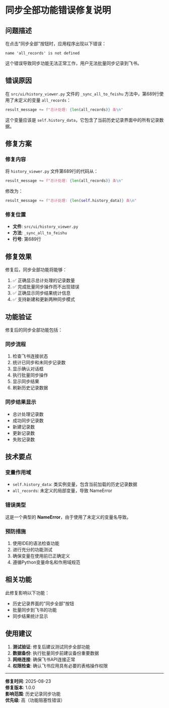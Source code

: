 # 同步全部功能错误修复说明

## 问题描述

在点击"同步全部"按钮时，应用程序出现以下错误：
```
name 'all_records' is not defined
```

这个错误导致同步功能无法正常工作，用户无法批量同步记录到飞书。

## 错误原因

在 `src/ui/history_viewer.py` 文件的 `_sync_all_to_feishu` 方法中，第689行使用了未定义的变量 `all_records`：

```python
result_message += f"总计处理: {len(all_records)} 条\n"
```

这个变量应该是 `self.history_data`，它包含了当前历史记录界面中的所有记录数据。

## 修复方案

### 修复内容

将 `history_viewer.py` 文件第689行的代码从：
```python
result_message += f"总计处理: {len(all_records)} 条\n"
```

修改为：
```python
result_message += f"总计处理: {len(self.history_data)} 条\n"
```

### 修复位置

- **文件**: `src/ui/history_viewer.py`
- **方法**: `_sync_all_to_feishu`
- **行号**: 第689行

## 修复效果

修复后，同步全部功能将能够：

1. ✅ 正确显示总计处理的记录数量
2. ✅ 完成批量同步操作而不出现错误
3. ✅ 正确显示同步结果统计信息
4. ✅ 支持新建和更新两种同步模式

## 功能验证

修复后的同步全部功能包括：

### 同步流程
1. 检查飞书连接状态
2. 统计已同步和未同步记录数
3. 显示确认对话框
4. 执行批量同步操作
5. 显示同步结果
6. 刷新历史记录数据

### 同步结果显示
- 总计处理记录数
- 成功同步记录数
- 新建记录数
- 更新记录数
- 失败记录数

## 技术要点

### 变量作用域
- `self.history_data`: 类实例变量，包含当前加载的历史记录数据
- `all_records`: 未定义的局部变量，导致 NameError

### 错误类型
这是一个典型的 **NameError**，由于使用了未定义的变量名导致。

### 预防措施
1. 使用IDE的语法检查功能
2. 进行充分的功能测试
3. 确保变量在使用前已正确定义
4. 遵循Python变量命名和作用域规范

## 相关功能

此修复影响以下功能：
- 历史记录界面的"同步全部"按钮
- 批量同步到飞书的功能
- 同步结果统计显示

## 使用建议

1. **测试验证**: 修复后建议测试同步全部功能
2. **数据备份**: 执行批量同步前建议备份重要数据
3. **网络连接**: 确保飞书API连接正常
4. **权限检查**: 确认飞书应用具有必要的表格操作权限

---

**修复时间**: 2025-08-23  
**修复版本**: 1.0.0  
**影响范围**: 历史记录同步功能  
**优先级**: 高（功能阻塞性错误）